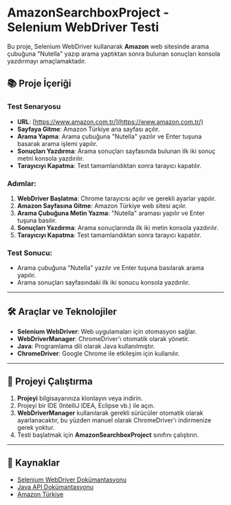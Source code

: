# AmazonSearchboxProject - Selenium WebDriver Testi

Bu proje, Selenium WebDriver kullanarak **Amazon** web sitesinde arama çubuğuna "Nutella" yazıp arama yaptıktan sonra bulunan sonuçları konsola yazdırmayı amaçlamaktadır.

## 📚 Proje İçeriği

### **Test Senaryosu**
- **URL**: [https://www.amazon.com.tr/](https://www.amazon.com.tr/)
- **Sayfaya Gitme**: Amazon Türkiye ana sayfası açılır.
- **Arama Yapma**: Arama çubuğuna "Nutella" yazılır ve Enter tuşuna basarak arama işlemi yapılır.
- **Sonuçları Yazdırma**: Arama sonuçları sayfasında bulunan ilk iki sonuç metni konsola yazdırılır.
- **Tarayıcıyı Kapatma**: Test tamamlandıktan sonra tarayıcı kapatılır.

### **Adımlar**:
1. **WebDriver Başlatma**: Chrome tarayıcısı açılır ve gerekli ayarlar yapılır.
2. **Amazon Sayfasına Gitme**: Amazon Türkiye web sitesi açılır.
3. **Arama Çubuğuna Metin Yazma**: "Nutella" araması yapılır ve Enter tuşuna basılır.
4. **Sonuçları Yazdırma**: Arama sonuçlarında ilk iki metin konsola yazdırılır.
5. **Tarayıcıyı Kapatma**: Test tamamlandıktan sonra tarayıcı kapatılır.

### **Test Sonucu**:
- Arama çubuğuna "Nutella" yazılır ve Enter tuşuna basılarak arama yapılır.
- Arama sonuçları sayfasındaki ilk iki sonucu konsola yazdırılır.

---

## 🛠️ Araçlar ve Teknolojiler

- **Selenium WebDriver**: Web uygulamaları için otomasyon sağlar.
- **WebDriverManager**: ChromeDriver'ı otomatik olarak yönetir.
- **Java**: Programlama dili olarak Java kullanılmıştır.
- **ChromeDriver**: Google Chrome ile etkileşim için kullanılır.

---

## 🚀 Projeyi Çalıştırma

1. **Projeyi** bilgisayarınıza klonlayın veya indirin.
2. Projeyi bir IDE (IntelliJ IDEA, Eclipse vb.) ile açın.
3. **WebDriverManager** kullanılarak gerekli sürücüler otomatik olarak ayarlanacaktır, bu yüzden manuel olarak ChromeDriver'ı indirmenize gerek yoktur.
4. Testi başlatmak için **AmazonSearchboxProject** sınıfını çalıştırın.

---

## 📄 Kaynaklar

- [Selenium WebDriver Dokümantasyonu](https://www.selenium.dev/documentation/)
- [Java API Dokümantasyonu](https://docs.oracle.com/javase/8/docs/api/)
- [Amazon Türkiye](https://www.amazon.com.tr/)
